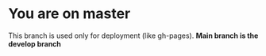 # You are on master
This branch is used only for deployment (like gh-pages).
**Main branch is the develop branch**